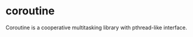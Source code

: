 coroutine
========================================
Coroutine is a cooperative multitasking library with pthread-like interface.


